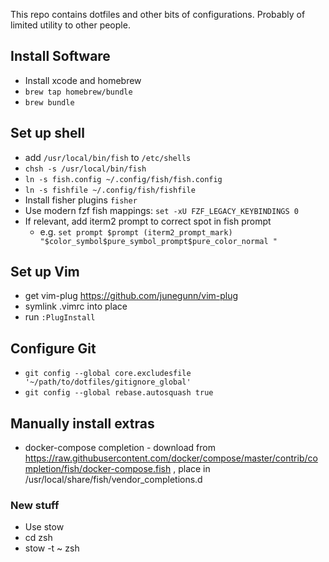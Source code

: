 This repo contains dotfiles and other bits of configurations.
Probably of limited utility to other people.

## Install Software
* Install xcode and homebrew
* `brew tap homebrew/bundle`
* `brew bundle`

## Set up shell
* add `/usr/local/bin/fish` to `/etc/shells`
* `chsh -s /usr/local/bin/fish`
* `ln -s fish.config ~/.config/fish/fish.config`
* `ln -s fishfile ~/.config/fish/fishfile`
* Install fisher plugins `fisher`
* Use modern fzf fish mappings: `set -xU FZF_LEGACY_KEYBINDINGS 0`
* If relevant, add iterm2 prompt to correct spot in fish prompt
  * e.g. `set prompt $prompt (iterm2_prompt_mark) "$color_symbol$pure_symbol_prompt$pure_color_normal "`
## Set up Vim
* get vim-plug https://github.com/junegunn/vim-plug
* symlink .vimrc into place
* run `:PlugInstall`

## Configure Git
* `git config --global core.excludesfile '~/path/to/dotfiles/gitignore_global'`
* `git config --global rebase.autosquash true`

## Manually install extras
* docker-compose completion - download from https://raw.githubusercontent.com/docker/compose/master/contrib/completion/fish/docker-compose.fish , place in /usr/local/share/fish/vendor_completions.d

### New stuff
* Use stow
* cd zsh
* stow -t ~ zsh
